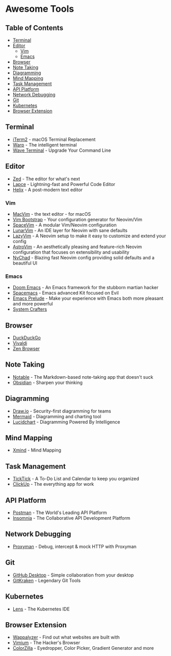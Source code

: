 # Awesome Tools

## Table of Contents

- [Terminal](#terminal)
- [Editor](#editor)
  - [Vim](#vim)
  - [Emacs](#emacs)
- [Browser](#browser)
- [Note Taking](#note-taking)
- [Diagramming](#diagramming)
- [Mind Mapping](#mind-mapping)
- [Task Management](#task-management)
- [API Platform](#api-platform)
- [Network Debugging](#network-debugging)
- [Git](#git)
- [Kubernetes](#kubernetes)
- [Browser Extension](#browser-extension)

## Terminal

- [iTerm2](https://iterm2.com) - macOS Terminal Replacement
- [Warp](https://www.warp.dev) - The intelligent terminal
- [Wave Terminal](https://www.waveterm.dev) - Upgrade Your Command Line

## Editor

- [Zed](https://zed.dev) - The editor for what's next
- [Lapce](https://lap.dev/lapce) - Lightning-fast and Powerful Code Editor
- [Helix](https://helix-editor.com) - A post-modern text editor

### Vim

- [MacVim](https://macvim.org) - the text editor - for macOS
- [Vim Bootstrap](https://vim-bootstrap.com) - Your configuration generator for Neovim/Vim
- [SpaceVim](https://spacevim.org) - A modular Vim/Neovim configuration
- [LunarVim](https://www.lunarvim.org) - An IDE layer for Neovim with sane defaults
- [LazyVim](https://www.lazyvim.org) - A Neovim setup to make it easy to customize and extend your config
- [AstroVim](https://astronvim.com) - An aesthetically pleasing and feature-rich Neovim configuration that focuses on extensibility and usability
- [NvChad](https://nvchad.com) - Blazing fast Neovim config providing solid defaults and a beautiful UI

### Emacs

- [Doom Emacs](https://github.com/doomemacs/doomemacs) - An Emacs framework for the stubborn martian hacker
- [Spacemacs](https://www.spacemacs.org) - Emacs advanced Kit focused on Evil
- [Emacs Prelude](https://github.com/bbatsov/prelude) - Make your experience with Emacs both more pleasant and more powerful
- [System Crafters](https://systemcrafters.net)

## Browser

- [DuckDuckGo](https://duckduckgo.com)
- [Vivaldi](https://vivaldi.com)
- [Zen Browser](https://zen-browser.app)

## Note Taking

- [Notable](https://notable.app) - The Markdown-based note-taking app that doesn't suck
- [Obsidian](https://obsidian.md) - Sharpen your thinking

## Diagramming

- [Draw.io](https://www.drawio.com) - Security-first diagramming for teams
- [Mermaid](https://mermaid.js.org) - Diagramming and charting tool
- [Lucidchart](https://www.lucidchart.com) - Diagramming Powered By Intelligence

## Mind Mapping

- [Xmind](https://xmind.com) - Mind Mapping

## Task Management

- [TickTick](https://ticktick.com) - A To-Do List and Calendar to keep you organized
- [ClickUp](https://clickup.com) - The everything app for work

## API Platform

- [Postman](https://www.postman.com) - The World's Leading API Platform
- [Insomnia](https://insomnia.rest) - The Collaborative API Development Platform

## Network Debugging

- [Proxyman](https://proxyman.com) - Debug, intercept & mock HTTP with Proxyman

## Git

- [GitHub Desktop](https://github.com/apps/desktop) - Simple collaboration from your desktop
- [GitKraken](https://www.gitkraken.com) - Legendary Git Tools

## Kubernetes

- [Lens](https://k8slens.dev) - The Kubernetes IDE

## Browser Extension

- [Wappalyzer](https://www.wappalyzer.com) - Find out what websites are built with
- [Vimium](https://vimium.github.io) - The Hacker's Browser
- [ColorZilla](https://www.colorzilla.com) - Eyedropper, Color Picker, Gradient Generator and more
